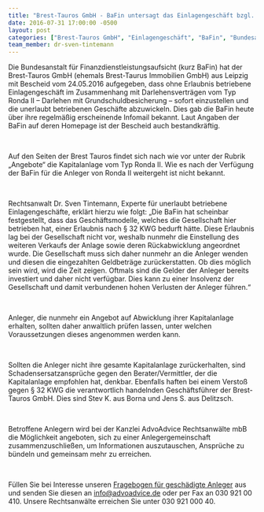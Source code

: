 ```yaml
---
title: "Brest-Tauros GmbH - BaFin untersagt das Einlagengeschäft bzgl. Ronda II"
date: 2016-07-31 17:00:00 -0500
layout: post
categories: ["Brest-Tauros GmbH", "Einlagengeschäft", "BaFin", "Bundesanstalt für Finanzdienstleistungsaufsicht", "Abwicklung", "Darlehen mit Grundschuldbesicherung", "Ronda II", "Einstellung", "Haftung", "Anleger", "Anlegergemeinschaft", "Kreditwesengesetz", "KWG"]
team_member: dr-sven-tintemann
---
```


Die Bundesanstalt für Finanzdienstleistungsaufsicht (kurz BaFin) hat der Brest-Tauros GmbH (ehemals Brest-Taurus Immobilien GmbH) aus Leipzig mit Bescheid vom 24.05.2016 aufgegeben, dass ohne Erlaubnis betriebene Einlagengeschäft im Zusammenhang mit Darlehensverträgen vom Typ Ronda II – Darlehen mit Grundschuldbesicherung – sofort einzustellen und die unerlaubt betriebenen Geschäfte abzuwickeln. Dies gab die BaFin heute über ihre regelmäßig erscheinende Infomail bekannt. Laut Angaben der BaFin auf deren Homepage ist der Bescheid auch bestandkräftig.

&nbsp;

Auf den Seiten der Brest Tauros findet sich nach wie vor unter der Rubrik „Angebote“ die Kapitalanlage vom Typ Ronda II. Wie es nach der Verfügung der BaFin für die Anleger von Ronda II weitergeht ist nicht bekannt.

&nbsp;

Rechtsanwalt Dr. Sven Tintemann, Experte für unerlaubt betriebene Einlagengeschäfte, erklärt hierzu wie folgt: „Die BaFin hat scheinbar festgestellt, dass das Geschäftsmodelle, welches die Gesellschaft hier betrieben hat, einer Erlaubnis nach § 32 KWG bedurft hätte. Diese Erlaubnis lag bei der Gesellschaft nicht vor, weshalb nunmehr die Einstellung des weiteren Verkaufs der Anlage sowie deren Rückabwicklung angeordnet wurde. Die Gesellschaft muss sich daher nunmehr an die Anleger wenden und diesen die eingezahlten Geldbeträge zurückerstatten. Ob dies möglich sein wird, wird die Zeit zeigen. Oftmals sind die Gelder der Anleger bereits investiert und daher nicht verfügbar. Dies kann zu einer Insolvenz der Gesellschaft und damit verbundenen hohen Verlusten der Anleger führen.“

&nbsp;

Anleger, die nunmehr ein Angebot auf Abwicklung ihrer Kapitalanlage erhalten, sollten daher anwaltlich prüfen lassen, unter welchen Voraussetzungen dieses angenommen werden kann.

&nbsp;

Sollten die Anleger nicht ihre gesamte Kapitalanlage zurückerhalten, sind Schadensersatzansprüche gegen den Berater/Vermittler, der die Kapitalanlage empfohlen hat, denkbar. Ebenfalls haften bei einem Verstoß gegen § 32 KWG die verantwortlich handelnden Geschäftsführer der Brest-Tauros GmbH. Dies sind Stev K. aus Borna und Jens S. aus Delitzsch.

&nbsp;

Betroffene Anlegern wird bei der Kanzlei AdvoAdvice Rechtsanwälte mbB die Möglichkeit angeboten, sich zu einer Anlegergemeinschaft zusammenzuschließen, um Informationen auszutauschen, Ansprüche zu bündeln und gemeinsam mehr zu erreichen.

&nbsp;

Füllen Sie bei Interesse unseren [Fragebogen für geschädigte Anleger](/uploads/dokumente/Fragebogen_f_r_gesch_digte_Anleger.pdf "Fragebogen Brest-Tauros GmbH") aus und senden Sie diesen an [info@advoadvice.de](mailto:info@advoadvice.de "Link: mailto:info@advoadvice.de") oder per Fax an 030 921 00 410. Unsere Rechtsanwälte erreichen Sie unter 030 921 000 40.

  


